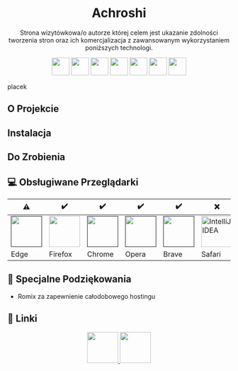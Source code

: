 
<h1 align="center">
Achroshi
</h1>
<p align="center">Strona wizytówkowa/o autorze której celem jest ukazanie zdolności tworzenia stron oraz ich komercjalizacja z zawansowanym wykorzystaniem poniższych technologi.</p>
<p align="center">
  <img src="https://skillicons.dev/icons?i=bootstrap" width="40"/>
  <img src="https://skillicons.dev/icons?i=html" width="40"/>
  <img src="https://skillicons.dev/icons?i=scss" width="40"/>
  <img src="https://skillicons.dev/icons?i=css" width="40"/>
  <img src="https://skillicons.dev/icons?i=php" width="40"/>
  <img src="https://skillicons.dev/icons?i=mysql" width="40"/>
  <img src="https://skillicons.dev/icons?i=js" width="40"/>
</p>
placek

## O Projekcie
## Instalacja
## Do Zrobienia



## 💻 Obsługiwane Przeglądarki
| :warning: |   :heavy_check_mark:    |  :heavy_check_mark:  |  :heavy_check_mark:  |  :heavy_check_mark:  |   :x:  |
| ---------------------------------------------------------------------------------------------------------------- | -------------------------------------------------------------------------------------------------------------------------------------------------------------------- | ---------------------------------------------------------------------------------------------------------------- | -------------------------------------------------------------------------------------------------------------- | ------------------------------------------------------------------------------------------------------------- | --------------------------------------------------------------------------------------------------------------------------------------------------------------------------------- |
| <a href=""><img alt="" src="https://dl.dropboxusercontent.com/s/ysnbzzggpchkgmj/R%20%281%29.png" width="70"></a> | <a href="gui-tool-tutorials/github-windows-vs2017-tutorial.md"><img alt="" src="https://dl.dropboxusercontent.com/s/lmelfwuzwern3or/R%20%282%29.png" width="70"></a> | <a href=""><img alt="" src="https://dl.dropboxusercontent.com/s/7jse0uey2ftitnw/R%20%283%29.png" width="70"></a> | <a href=""><img alt="" src="https://dl.dropboxusercontent.com/s/72ba19otqbovwh7/R%20%286%29.png" width=70></a> | <a href=""><img alt="" src="https://dl.dropboxusercontent.com/s/kc9qmb8yzjv6pss/Brave_logo.png" width=70></a> | <a href="gui-tool-tutorials/github-windows-intellij-tutorial.md"><img alt="IntelliJ IDEA" src="https://dl.dropboxusercontent.com/s/0oxrf3pld35mxgh/R%20%285%29.png" width=70></a> |
| Edge                                                                                                             | Firefox                                                                                                                                                              | Chrome                                                                                                           | Opera                                                                                                          | Brave                                                                                                         | Safari                                                                                                                                                                            | 


## 🙇 Specjalne Podziękowania
- Romix za zapewnienie całodobowego hostingu

## :link: Linki
<p align="center">
  <a href="https://discord.gg/QdaPyy9Ntp">
    <img src="https://skillicons.dev/icons?i=discord" width="70"/>
  </a>
   <a href="https://github.com/Emmeciarz">
    <img src="https://skillicons.dev/icons?i=github" width="70"/>
  </a>
</p>

